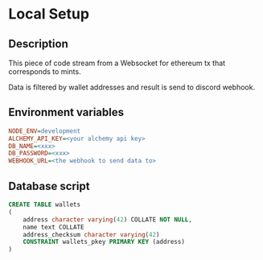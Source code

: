 # Local Setup

## Description

This piece of code stream from a Websocket for ethereum tx that corresponds to mints.

Data is filtered by wallet addresses and result is send to discord webhook.

## Environment variables

```ini
NODE_ENV=development
ALCHEMY_API_KEY=<your alchemy api key>
DB_NAME=<xxx>
DB_PASSWORD=<xxx>
WEBHOOK_URL=<the webhook to send data to>
```

## Database script

```SQL
CREATE TABLE wallets
(
    address character varying(42) COLLATE NOT NULL,
    name text COLLATE
    address_checksum character varying(42)
    CONSTRAINT wallets_pkey PRIMARY KEY (address)
)

```